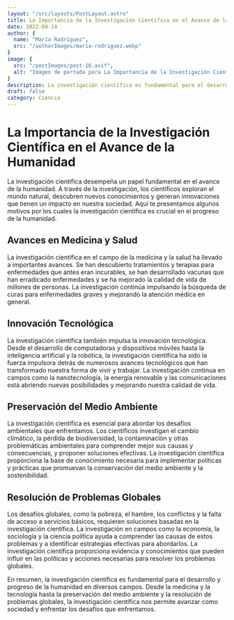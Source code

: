 ```yaml
---
layout: "/src/layouts/PostLayout.astro"
title: La Importancia de la Investigación Científica en el Avance de la Humanidad
date: 2022-09-14
author: {
  name: "María Rodríguez",
  src: "/authorImages/maria-rodriguez.webp"
}
image: {
  src: "/postImages/post-16.avif",
  alt: "Imagen de portada para La Importancia de la Investigación Científica en el Avance de la Humanidad"
}
description: La investigación científica es fundamental para el desarrollo y progreso de la humanidad. Descubre por qué la investigación científica es crucial en diversos campos, desde la medicina y la tecnología hasta la preservación del medio ambiente y la resolución de problemas globales.
draft: false
category: Ciencia
---
```


# La Importancia de la Investigación Científica en el Avance de la Humanidad

La investigación científica desempeña un papel fundamental en el avance de la humanidad. A través de la investigación, los científicos exploran el mundo natural, descubren nuevos conocimientos y generan innovaciones que tienen un impacto en nuestra sociedad. Aquí te presentamos algunos motivos por los cuales la investigación científica es crucial en el progreso de la humanidad.

## Avances en Medicina y Salud

La investigación científica en el campo de la medicina y la salud ha llevado a importantes avances. Se han descubierto tratamientos y terapias para enfermedades que antes eran incurables, se han desarrollado vacunas que han erradicado enfermedades y se ha mejorado la calidad de vida de millones de personas. La investigación continúa impulsando la búsqueda de curas para enfermedades graves y mejorando la atención médica en general.

## Innovación Tecnológica

La investigación científica también impulsa la innovación tecnológica. Desde el desarrollo de computadoras y dispositivos móviles hasta la inteligencia artificial y la robótica, la investigación científica ha sido la fuerza impulsora detrás de numerosos avances tecnológicos que han transformado nuestra forma de vivir y trabajar. La investigación continua en campos como la nanotecnología, la energía renovable y las comunicaciones está abriendo nuevas posibilidades y mejorando nuestra calidad de vida.

## Preservación del Medio Ambiente

La investigación científica es esencial para abordar los desafíos ambientales que enfrentamos. Los científicos investigan el cambio climático, la pérdida de biodiversidad, la contaminación y otras problemáticas ambientales para comprender mejor sus causas y consecuencias, y proponer soluciones efectivas. La investigación científica proporciona la base de conocimiento necesaria para implementar políticas y prácticas que promuevan la conservación del medio ambiente y la sostenibilidad.

## Resolución de Problemas Globales

Los desafíos globales, como la pobreza, el hambre, los conflictos y la falta de acceso a servicios básicos, requieren soluciones basadas en la investigación científica. La investigación en campos como la economía, la sociología y la ciencia política ayuda a comprender las causas de estos problemas y a identificar estrategias efectivas para abordarlos. La investigación científica proporciona evidencia y conocimientos que pueden influir en las políticas y acciones necesarias para resolver los problemas globales.

En resumen, la investigación científica es fundamental para el desarrollo y progreso de la humanidad en diversos campos. Desde la medicina y la tecnología hasta la preservación del medio ambiente y la resolución de problemas globales, la investigación científica nos permite avanzar como sociedad y enfrentar los desafíos que enfrentamos.
